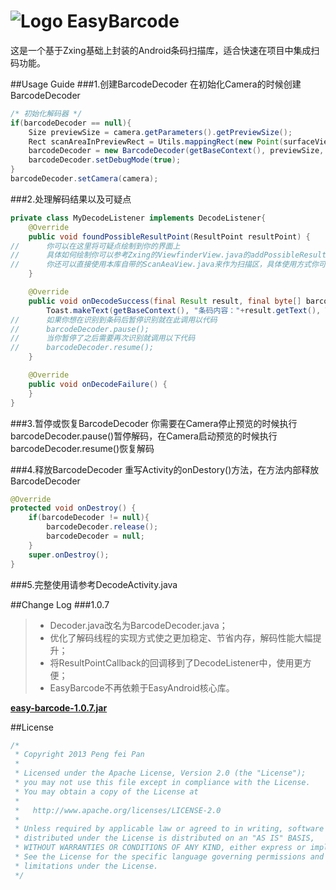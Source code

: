 # ![Logo](https://github.com/ixiaopan/EasyBarcode/raw/master/res/drawable-mdpi/ic_launcher.png) EasyBarcode

这是一个基于Zxing基础上封装的Android条码扫描库，适合快速在项目中集成扫码功能。


##Usage Guide
###1.创建BarcodeDecoder
在初始化Camera的时候创建BarcodeDecoder
```java
/* 初始化解码器 */
if(barcodeDecoder == null){
	Size previewSize = camera.getParameters().getPreviewSize();
	Rect scanAreaInPreviewRect = Utils.mappingRect(new Point(surfaceView.getWidth(), surfaceView.getHeight()), ViewUtils.getRelativeRect(scanAreaView, surfaceView), new Point(previewSize.width, previewSize.height), getBaseContext().getResources().getConfiguration().orientation == Configuration.ORIENTATION_LANDSCAPE);
	barcodeDecoder = new BarcodeDecoder(getBaseContext(), previewSize,  scanAreaInPreviewRect, null, this);
	barcodeDecoder.setDebugMode(true);
}
barcodeDecoder.setCamera(camera);
```
###2.处理解码结果以及可疑点
```java
private class MyDecodeListener implements DecodeListener{
	@Override
	public void foundPossibleResultPoint(ResultPoint resultPoint) {
//		你可以在这里将可疑点绘制到你的界面上
//		具体如何绘制你可以参考Zxing的ViewfinderView.java的addPossibleResultPoint()方法或者参考本库中的ScanAreaView.java的addPossibleResultPoint()方法
//		你还可以直接使用本库自带的ScanAeaView.java来作为扫描区，具体使用方式你可以参考本项目中的DecodeActivity.java
	}

	@Override
	public void onDecodeSuccess(final Result result, final byte[] barcodeBitmapByteArray, final float scaleFactor) {
		Toast.makeText(getBaseContext(), "条码内容："+result.getText(), Toast.LENGTH_LONG).show();
//		如果你想在识别到条码后暂停识别就在此调用以代码
//		barcodeDecoder.pause();
//		当你暂停了之后需要再次识别就调用以下代码
//		barcodeDecoder.resume();
	}

	@Override
	public void onDecodeFailure() {
	}
}
```

###3.暂停或恢复BarcodeDecoder
你需要在Camera停止预览的时候执行barcodeDecoder.pause()暂停解码，在Camera启动预览的时候执行barcodeDecoder.resume()恢复解码

###4.释放BarcodeDecoder
重写Activity的onDestory()方法，在方法内部释放BarcodeDecoder
```java
@Override
protected void onDestroy() {
	if(barcodeDecoder != null){
		barcodeDecoder.release();
		barcodeDecoder = null;
	}
	super.onDestroy();
}
```
###5.完整使用请参考DecodeActivity.java

##Change Log
###1.0.7
>* Decoder.java改名为BarcodeDecoder.java；
>* 优化了解码线程的实现方式使之更加稳定、节省内存，解码性能大幅提升；
>* 将ResultPointCallback的回调移到了DecodeListener中，使用更方便；
>* EasyBarcode不再依赖于EasyAndroid核心库。

**[easy-barcode-1.0.7.jar](https://github.com/ixiaopan/EasyBarcode/raw/master/downloads/easy-barcode-1.0.7.jar)**

##License
```java
/*
 * Copyright 2013 Peng fei Pan
 * 
 * Licensed under the Apache License, Version 2.0 (the "License");
 * you may not use this file except in compliance with the License.
 * You may obtain a copy of the License at
 * 
 *   http://www.apache.org/licenses/LICENSE-2.0
 * 
 * Unless required by applicable law or agreed to in writing, software
 * distributed under the License is distributed on an "AS IS" BASIS,
 * WITHOUT WARRANTIES OR CONDITIONS OF ANY KIND, either express or implied.
 * See the License for the specific language governing permissions and
 * limitations under the License.
 */
